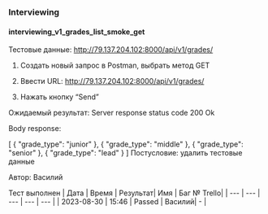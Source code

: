 ### Interviewing
#### interviewing_v1_grades_list_smoke_get

Тестовые данные: http://79.137.204.102:8000/api/v1/grades/


1. Создать новый запрос в Postman, выбрать метод GET

2. Ввести URL: http://79.137.204.102:8000/api/v1/grades/

3. Нажать кнопку “Send”

Ожидаемый результат: Server response status code 200 Ok

Body response:

[
    {
        "grade_type": "junior"
    },
    {
        "grade_type": "middle"
    },
    {
        "grade_type": "senior"
    },
    {
        "grade_type": "lead"
    }
]
Постусловие: удалить тестовые данные

Автор: Василий

Тест выполнен
|     Дата    | Время | Результат|   Имя  | Баг № Trello|
|     ---     |  ---  |    ---   |   ---  |      ---    |
|  2023-08-30 | 15:46 |   Passed | Василий|       -     | 